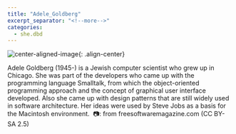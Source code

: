 ```yaml
---
title: "Adele_Goldberg"
excerpt_separator: "<!--more-->"
categories:
  - she.dbd
---
```



![center-aligned-image](https://cdn.pixabay.com/photo/2020/10/26/16/56/man-5687861_1280.png){: .align-center}

Adele Goldberg (1945-) is a Jewish computer scientist who grew up in Chicago. She was part of the developers who came up with the programming language Smalltalk, from which the object-oriented programming approach and the concept of graphical user interface developed. Also she came up with design patterns that are still widely used in software architecture. Her ideas were used by Steve Jobs as a basis for the Macintosh environment.⁠
⁠
📷: from freesoftwaremagazine.com (CC BY-SA 2.5)⁠
⁠
